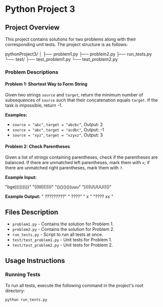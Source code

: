 # Python Project 3

## Project Overview

This project contains solutions for two problems along with their corresponding unit tests. The project structure is as follows:

pythonProject3/
│
├── problem1.py
├── problem2.py
├── run_tests.py
└── test/
    ├── test_problem1.py
    └── test_problem2.py
### Problem Descriptions

#### Problem 1: Shortest Way to Form String
Given two strings `source` and `target`, return the minimum number of subsequences of `source` such that their concatenation equals `target`. If the task is impossible, return -1.

**Examples:**
- `source = "abc"`, `target = "abcbc"`, Output: 2
- `source = "abc"`, `target = "acdbc"`, Output: -1
- `source = "xyz"`, `target = "xzyxz"`, Output: 3

#### Problem 2: Check Parentheses
Given a list of strings containing parentheses, check if the parentheses are balanced. If there are unmatched left parentheses, mark them with `x`; if there are unmatched right parentheses, mark them with `?`.

**Example Input:**

"bge)))))))))" 
"((IIII))))))" 
"()()()()(uuu" 
"))))UUUU((()" 

**Example Output:**
" ?????????" 
" ????" 
" x " 
"???? xx " 

## Files Description

- `problem1.py` - Contains the solution for Problem 1.
- `problem2.py` - Contains the solution for Problem 2.
- `run_tests.py` - Script to run all tests at once.
- `test/test_problem1.py` - Unit tests for Problem 1.
- `test/test_problem2.py` - Unit tests for Problem 2.

## Usage Instructions

### Running Tests

To run all tests, execute the following command in the project's root directory:

```sh
python run_tests.py
